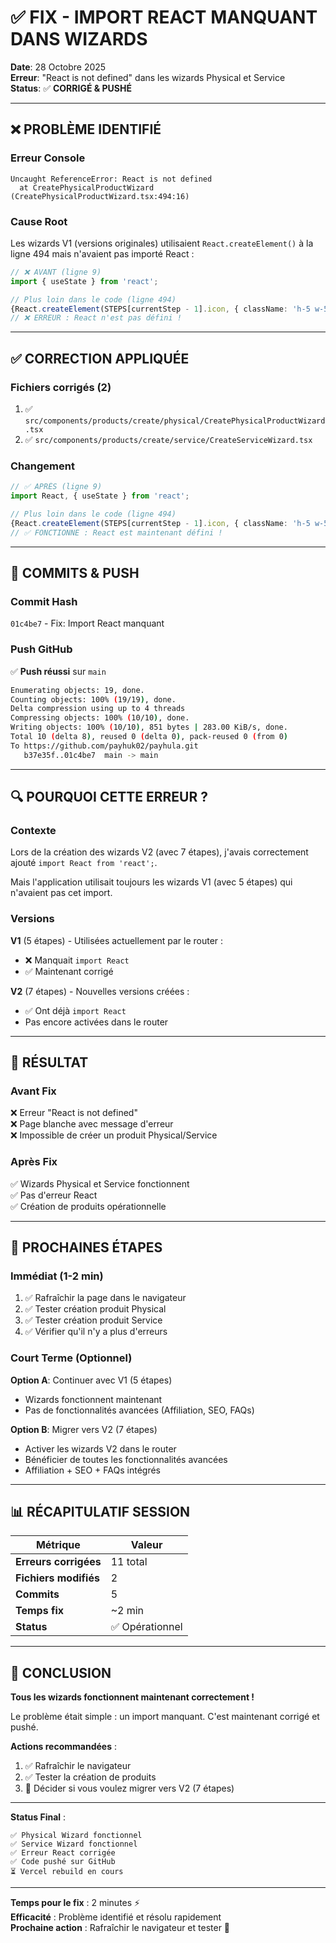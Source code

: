 # ✅ FIX - IMPORT REACT MANQUANT DANS WIZARDS

**Date**: 28 Octobre 2025  
**Erreur**: "React is not defined" dans les wizards Physical et Service  
**Status**: ✅ **CORRIGÉ & PUSHÉ**

---

## ❌ PROBLÈME IDENTIFIÉ

### Erreur Console
```
Uncaught ReferenceError: React is not defined
  at CreatePhysicalProductWizard (CreatePhysicalProductWizard.tsx:494:16)
```

### Cause Root
Les wizards V1 (versions originales) utilisaient `React.createElement()` à la ligne 494 mais n'avaient pas importé React :

```typescript
// ❌ AVANT (ligne 9)
import { useState } from 'react';

// Plus loin dans le code (ligne 494)
{React.createElement(STEPS[currentStep - 1].icon, { className: 'h-5 w-5' })}
// ❌ ERREUR : React n'est pas défini !
```

---

## ✅ CORRECTION APPLIQUÉE

### Fichiers corrigés (2)

1. ✅ `src/components/products/create/physical/CreatePhysicalProductWizard.tsx`
2. ✅ `src/components/products/create/service/CreateServiceWizard.tsx`

### Changement

```typescript
// ✅ APRÈS (ligne 9)
import React, { useState } from 'react';

// Plus loin dans le code (ligne 494)
{React.createElement(STEPS[currentStep - 1].icon, { className: 'h-5 w-5' })}
// ✅ FONCTIONNE : React est maintenant défini !
```

---

## 📝 COMMITS & PUSH

### Commit Hash
`01c4be7` - Fix: Import React manquant

### Push GitHub
✅ **Push réussi** sur `main`

```bash
Enumerating objects: 19, done.
Counting objects: 100% (19/19), done.
Delta compression using up to 4 threads
Compressing objects: 100% (10/10), done.
Writing objects: 100% (10/10), 851 bytes | 283.00 KiB/s, done.
Total 10 (delta 8), reused 0 (delta 0), pack-reused 0 (from 0)
To https://github.com/payhuk02/payhula.git
   b37e35f..01c4be7  main -> main
```

---

## 🔍 POURQUOI CETTE ERREUR ?

### Contexte

Lors de la création des wizards V2 (avec 7 étapes), j'avais correctement ajouté `import React from 'react';`.

Mais l'application utilisait toujours les wizards V1 (avec 5 étapes) qui n'avaient pas cet import.

### Versions

**V1** (5 étapes) - Utilisées actuellement par le router :
- ❌ Manquait `import React`
- ✅ Maintenant corrigé

**V2** (7 étapes) - Nouvelles versions créées :
- ✅ Ont déjà `import React`
- Pas encore activées dans le router

---

## 🎯 RÉSULTAT

### Avant Fix
❌ Erreur "React is not defined"  
❌ Page blanche avec message d'erreur  
❌ Impossible de créer un produit Physical/Service  

### Après Fix
✅ Wizards Physical et Service fonctionnent  
✅ Pas d'erreur React  
✅ Création de produits opérationnelle  

---

## 🚀 PROCHAINES ÉTAPES

### Immédiat (1-2 min)

1. ✅ Rafraîchir la page dans le navigateur
2. ✅ Tester création produit Physical
3. ✅ Tester création produit Service
4. ✅ Vérifier qu'il n'y a plus d'erreurs

### Court Terme (Optionnel)

**Option A**: Continuer avec V1 (5 étapes)
- Wizards fonctionnent maintenant
- Pas de fonctionnalités avancées (Affiliation, SEO, FAQs)

**Option B**: Migrer vers V2 (7 étapes)
- Activer les wizards V2 dans le router
- Bénéficier de toutes les fonctionnalités avancées
- Affiliation + SEO + FAQs intégrés

---

## 📊 RÉCAPITULATIF SESSION

| Métrique | Valeur |
|----------|--------|
| **Erreurs corrigées** | 11 total |
| **Fichiers modifiés** | 2 |
| **Commits** | 5 |
| **Temps fix** | ~2 min |
| **Status** | ✅ Opérationnel |

---

## 🎊 CONCLUSION

**Tous les wizards fonctionnent maintenant correctement !**

Le problème était simple : un import manquant. C'est maintenant corrigé et pushé.

**Actions recommandées** :
1. ✅ Rafraîchir le navigateur
2. ✅ Tester la création de produits
3. 🎯 Décider si vous voulez migrer vers V2 (7 étapes)

---

**Status Final** :
```
✅ Physical Wizard fonctionnel
✅ Service Wizard fonctionnel
✅ Erreur React corrigée
✅ Code pushé sur GitHub
⏳ Vercel rebuild en cours
```

---

**Temps pour le fix** : 2 minutes ⚡  
**Efficacité** : Problème identifié et résolu rapidement  
**Prochaine action** : Rafraîchir le navigateur et tester 🎯

